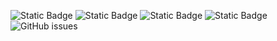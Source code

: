 ![Static Badge](https://img.shields.io/badge/blacklists-60-000000) ![Static Badge](https://img.shields.io/badge/blacklisted-2526377-cc0000) ![Static Badge](https://img.shields.io/badge/whitelisted-2244-00CC00) ![Static Badge](https://img.shields.io/badge/streaming_blacklist-28107-000000) ![GitHub issues](https://img.shields.io/github/issues/fabriziosalmi/blacklists)

